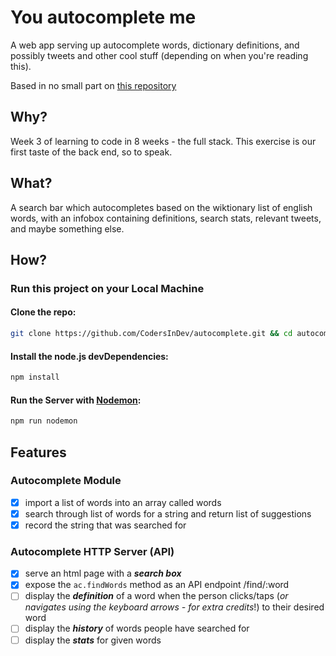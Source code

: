 # You autocomplete me

A web app serving up autocomplete words, dictionary definitions, and possibly tweets and other cool stuff (depending on when you're reading this).  

Based in no small part on [this repository](https://github.com/docdis/autocomplete)

## Why?

Week 3 of learning to code in 8 weeks - the full stack. This exercise is our first taste of the back end, so to speak. 

## What?

A search bar which autocompletes based on the wiktionary list of english words, with an infobox containing definitions, search stats, relevant tweets, and maybe something else.


## How?

### Run this project on your Local Machine

#### Clone the repo:

```sh
git clone https://github.com/CodersInDev/autocomplete.git && cd autocomplete
```

#### Install the node.js devDependencies:

```sh
npm install
```

#### Run the Server with [Nodemon](https://github.com/remy/nodemon):

```sh
npm run nodemon
```

## Features

### Autocomplete Module

+ [x] import a list of words into an array called words
+ [x] search through list of words for a string and return list of suggestions
+ [x] record the string that was searched for

### Autocomplete HTTP Server (API)

+ [x] serve an html page with a ***search box***
+ [x] expose the `ac.findWords` method as an API endpoint /find/:word
+ [ ] display the ***definition*** of a word when the person clicks/taps (*or navigates using the keyboard arrows - for extra credits*!) to their desired word
+ [ ] display the ***history*** of words people have searched for
+ [ ] display the ***stats*** for given words
